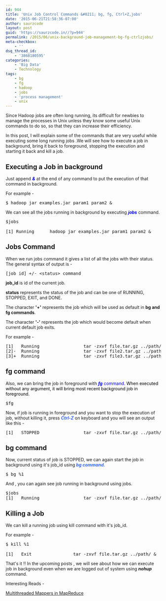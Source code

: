 ```yaml
---
id: 944
title: 'Unix Job Control Commands &#8211; bg, fg, Ctrl+Z,jobs'
date: '2015-06-21T21:58:36-07:00'
author: saurzcode
layout: post
guid: 'https://saurzcode.in//?p=944'
permalink: /2015/06/unix-background-job-management-bg-fg-ctrlzjobs/
meta-checkbox:
    - ''
dsq_thread_id:
    - '3868180595'
categories:
    - 'Big Data'
    - Technology
tags:
    - bg
    - fg
    - hadoop
    - jobs
    - 'process management'
    - unix
---
```


Since Hadoop jobs are often long running, its difficult for newbies to manage the processes in Unix unless they know some useful Unix commands to do so, so that they can increase their efficiency.

In this post, I will explain some of the commands that are very useful while executing some long running jobs .We will see how to execute a job in background, bring it back to foreground, stopping the execution and starting it back and kill a job.

<!--more-->
<h2>Executing a Job in background</h2>
Just append <span style="color: #0000ff;"><i><b>&amp;</b></i> </span>at the end of any command to put the execution of that command in background.

For example -
<pre class="lang:sh decode:true">$ hadoop jar examples.jar param1 param2 &amp;</pre>We can see all the jobs running in background by executing <span style="color: #0000ff;"><i><b>jobs</b></i><i> </i></span>command.
<pre class="lang:sh decode:true">$jobs

[1] Running      hadoop jar examples.jar param1 param2 &amp;</pre>
<h2>Jobs Command</h2>
When we run jobs command it gives a list of all the jobs with their status. The general syntax of output is -
<pre class="lang:sh decode:true">[job_id] +/- &lt;status&gt; command</pre><b>job_id</b> is id of the current job.

<b>status</b> represents the status of the job and can be one of RUNNING, STOPPED, EXIT, and DONE.

The character <b>'+'</b>  represents the job which will be used as default in <b>bg and fg commands</b>.

The character <b>'-'</b> represents the job which would become default when current default job exits.

For example -
<pre class="bbcodeblock" dir="ltr">[1]   Running                 tar -zxvf file.tar.gz ../path/ &amp;
[2]-  Running                 tar -zxvf file2.tar.gz ../path2 &amp;
[3]+  Running                 tar -zxvf file3.tar.gz ../path3/ &amp;</pre>
<h2>fg command</h2>
Also, we can bring the job in foreground with <span style="color: #0000ff;"><i><b>fg</b></i> command. <span style="color: #000000;">When executed without any argument, it will bring most recent background job in foreground.</span></span>
<pre class="lang:sh decode:true">$fg</pre>Now, if job is running in foreground and you want to stop the execution of job, without killing it, press <span style="color: #3366ff;"><i><b>Ctrl-Z</b></i></span> on keyboard and you will see an output like this -
<pre class="bbcodeblock" dir="ltr">[1]   STOPPED                 tar -zxvf file.tar.gz ../path/ &amp;</pre>
<h2>bg command</h2>
Now, current status of job is STOPPED, we can again start the job in background using it's job_id using<span style="color: #3366ff;"><i><b> bg command.</b></i></span>
<pre class="lang:sh decode:true">$ bg %1</pre>And , you can again see job running in background using jobs.
<pre class="lang:sh decode:true">$jobs
[1]   Running                 tar -zxvf file.tar.gz ../path/ &amp;</pre>
<h2>Killing a Job</h2>
We can kill a running job using kill command with it's job_id.

For example -
<pre class="lang:sh decode:true">$ kill %1

[1]   Exit                tar -zxvf file.tar.gz ../path/ &amp;</pre>That's it !! In the upcoming posts , we will see about how we can execute  job in background even when we are logged out of system using <i><b>nohup</b></i><i> </i>command.



Interesting Reads -

<a href="https://wp.me/p5pWDa-iX">Multithreaded Mappers in MapReduce</a>
